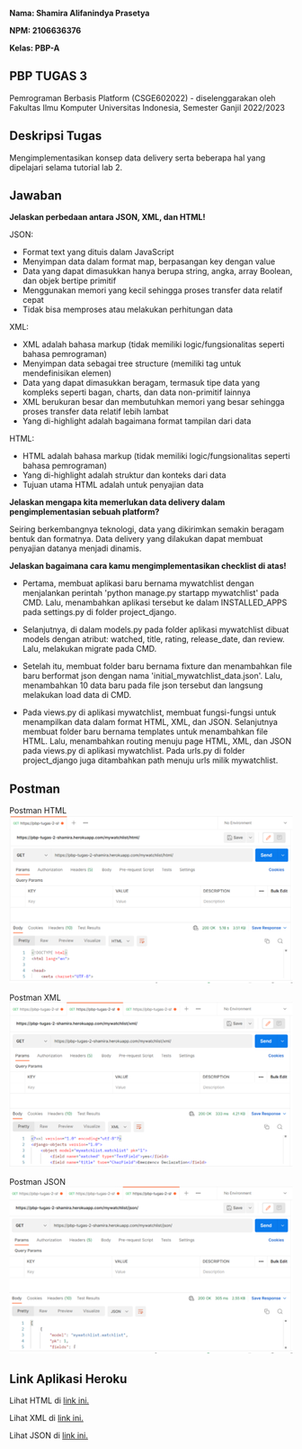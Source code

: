 __Nama: Shamira Alifanindya Prasetya__

__NPM: 2106636376__

__Kelas: PBP-A__

## PBP TUGAS 3 ##
Pemrograman Berbasis Platform (CSGE602022) - diselenggarakan oleh Fakultas Ilmu Komputer Universitas Indonesia, Semester Ganjil 2022/2023

## Deskripsi Tugas
Mengimplementasikan konsep data delivery serta beberapa hal yang dipelajari selama tutorial lab 2.

## Jawaban
__Jelaskan perbedaan antara JSON, XML, dan HTML!__

JSON:
* Format text yang dituis dalam JavaScript
* Menyimpan data dalam format map, berpasangan key dengan value
* Data yang dapat dimasukkan hanya berupa string, angka, array Boolean, dan objek bertipe primitif
* Menggunakan memori yang kecil sehingga proses transfer data relatif cepat
* Tidak bisa memproses atau melakukan perhitungan data

XML:
* XML adalah bahasa markup (tidak memiliki logic/fungsionalitas seperti bahasa pemrograman)
* Menyimpan data sebagai tree structure (memiliki tag untuk mendefinisikan elemen)
* Data yang dapat dimasukkan beragam, termasuk tipe data yang kompleks seperti bagan, charts, dan data non-primitif lainnya
* XML berukuran besar dan membutuhkan memori yang besar sehingga proses transfer data relatif lebih lambat
* Yang di-highlight adalah bagaimana format tampilan dari data

HTML:
* HTML adalah bahasa markup (tidak memiliki logic/fungsionalitas seperti bahasa pemrograman)
* Yang di-highlight adalah struktur dan konteks dari data
* Tujuan utama HTML adalah untuk penyajian data


__Jelaskan mengapa kita memerlukan data delivery dalam pengimplementasian sebuah platform?__

Seiring berkembangnya teknologi, data yang dikirimkan semakin beragam bentuk dan formatnya. Data delivery yang dilakukan dapat membuat penyajian datanya menjadi dinamis.


__Jelaskan bagaimana cara kamu mengimplementasikan checklist di atas!__
* Pertama, membuat aplikasi baru bernama mywatchlist dengan menjalankan perintah 'python manage.py startapp mywatchlist' pada CMD. Lalu, menambahkan aplikasi tersebut ke dalam INSTALLED_APPS pada settings.py di folder project_django.

* Selanjutnya, di dalam models.py pada folder aplikasi mywatchlist dibuat models dengan atribut: watched, title, rating, release_date, dan review. Lalu, melakukan migrate pada CMD.

* Setelah itu, membuat folder baru bernama fixture dan menambahkan file baru berformat json dengan nama 'initial_mywatchlist_data.json'. Lalu, menambahkan 10 data baru pada file json tersebut dan langsung melakukan load data di CMD.

* Pada views.py di aplikasi mywatchlist, membuat fungsi-fungsi untuk menampilkan data dalam format HTML, XML, dan JSON. Selanjutnya membuat folder baru bernama templates untuk menambahkan file HTML. Lalu, menambahkan routing menuju page HTML, XML, dan JSON pada views.py di aplikasi mywatchlist. Pada urls.py di folder project_django juga ditambahkan path menuju urls milik mywatchlist.

## Postman
Postman HTML
![](https://raw.githubusercontent.com/shamirrra/Tugas-2/main/asset/postman%20html.png)

Postman XML
![](https://raw.githubusercontent.com/shamirrra/Tugas-2/main/asset/postman%20xml.png)

Postman JSON
![](https://raw.githubusercontent.com/shamirrra/Tugas-2/main/asset/postman%20json.png)

## Link Aplikasi Heroku
Lihat HTML di [link ini.](https://pbp-tugas-2-shamira.herokuapp.com/mywatchlist/html)

Lihat XML di [link ini.](https://pbp-tugas-2-shamira.herokuapp.com/mywatchlist/xml)

Lihat JSON di [link ini.](https://pbp-tugas-2-shamira.herokuapp.com/mywatchlist/json)
